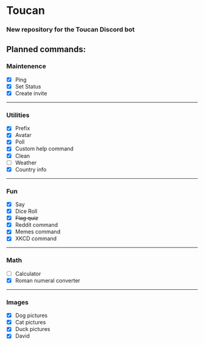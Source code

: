 # Toucan

### New repository for the Toucan Discord bot

## Planned commands:
### Maintenence
- [x] Ping
- [x] Set Status
- [x] Create invite
---
### Utilities
- [x] Prefix
- [x] Avatar
- [x] Poll
- [x] Custom help command
- [x] Clean
- [ ] Weather
- [x] Country info
---
### Fun
- [x] Say
- [x] Dice Roll
- [x] ~~Flag quiz~~
- [x] Reddit command
- [x] Memes command
- [x] XKCD command
---
### Math
- [ ] Calculator
- [x] Roman numeral converter
---
### Images
- [x] Dog pictures
- [x] Cat pictures
- [x] Duck pictures
- [x] David
